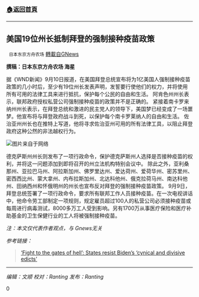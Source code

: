 ###  [:house:返回首頁](https://github.com/ourhimalayas/txt)
---


## 美国19位州长抵制拜登的强制接种疫苗政策
` 日本东京方舟农场` [轉載自GNews](https://gnews.org/zh-hans/1527667/)

**撰稿：日本东京方舟农场 海星**

据《WND新闻》9月10日报道，在美国拜登总统宣布将为1亿美国人强制接种疫苗政策的几小时后，至少有19位州长发表声明，发誓要行使他们的权力，并将使用所有可用的法律工具来进行抵抗，保护每个公民的自由和生活。
阿肯色州州长表示，联邦政府授权私营公司强制接种疫苗的政策并不是正确的。
紧接着南卡罗来纳州州长表示，在拜登总统和激进的民主党人的领导下，美国梦已经变成了一场噩梦。他宣布将与拜登政府战斗到死，以保护每个南卡罗莱纳人的自由和生活。
佐治亚州州长也在推特上写道，他将寻求佐治亚州可用的所有法律工具，以阻止拜登政府这种公然的非法越权行为。

![](https://assets.gnews.org/wp-content/uploads/2021/09/biden-speech-vaccine-mandates.jpg)图片来自于网络

德克萨斯州州长则发布了一项行政命令，保护德克萨斯州人选择是否接种疫苗的权利，并将这一问题添加到即将召开的州立法机构特别会议中。
除此之外，亚利桑那州、亚拉巴马州、阿拉斯加州、佛罗里达州、爱达荷州、爱荷华州、密苏里州、密西西比州、蒙大拿州、内布拉斯加州、北达科他州、俄克拉荷马州、南达科他州、田纳西州和怀俄明州的州长也宣布反对拜登的强制接种疫苗政策。
9月9日，拜登总统签署了一项行政命令，要求所有联邦工作人员接种疫苗。在一次电视讲话中，他命令劳工部制定一项规则，规定雇员超过100人的私营公司必须接种疫苗或每周进行病毒测试，8000多万工人受到影响。另有1700万从事医疗保险和医疗补助基金的卫生保健行业的工人将被强制接种疫苗。

*注：本文仅代表作者观点，与 Gnews无关*

*参考链接：*



> [‘Fight to the gates of hell’: States resist Biden’s ‘cynical and divisive edicts’](https://www.wnd.com/2021/09/fight-gates-states-resist-bidens-cynical-divisive-edicts/)



* * *

*编辑：文顺 校对：Ranting 发布：Ranting*

0

